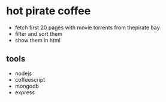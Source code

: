 hot pirate coffee
=================

- fetch first 20 pages with movie torrents from thepirate bay
- filter and sort them
- show them in html

tools
-----

- nodejs
- coffeescript
- mongodb
- express
